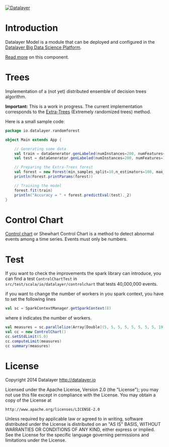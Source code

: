[![Datalayer](http://datalayer.io/ext/images/logo_horizontal_072ppi.png)](http://datalayer.io)

# Introduction

Datalayer Model is a module that can be deployed and configured in the 
<a href="http://datalayer.io/platform">Datalayer Big Data Science Platform</a>.

[Read more](src/site/markdown/index.md) on this component.

# Trees

Implementation of a (not yet) distributed ensemble of decision trees algorithm.

**Important:** This is a work in progress. The current implementation corresponds to the [Extra-Trees](http://www.montefiore.ulg.ac.be/~ernst/uploads/news/id63/extremely-randomized-trees.pdf) (Extremely randomized trees) method.

Here is a small sample code:

```scala
package io.datalayer.randomforest

object Main extends App {

    // Generating some data
    val train = dataGenerator.genLabeled(numInstances=200, numFeatures=10)
    val test = dataGenerator.genLabeled(numInstances=200, numFeatures=10)

    // Preparing the Extra-Trees forest
    val forest = new Forest(min_samples_split=10,n_estimators=100, max_features=5)
    println(Forest.printParams(forest))

    // Training the model
    forest.fit(train)
    println("Accuracy = " + forest.predictEval(test)._2)
}
```

# Control Chart

[Control chart](http://en.wikipedia.org/wiki/Control_chart) or Shewhart Control Chart is a method to detect abnormal
events among a time series. Events must only be numbers.

 # Test
 If you want to check the improvements the spark library can introduce, you can find a test `ControlChartTest` in
 `src/test/scala/io/datalayer/controlchart` that tests 40,000,000 events.

 if you want to change the number of workers in you spark context, you have to set the following lines
 
```scala
val sc = SparkContextManager.getSparkContext(8)
```
 
where `8` indicates the number of workers.

```scala
val measures = sc.parallelize(Array[Double](5, 5, 5, 5, 5, 5, 5, 5, 19))
val cc = new ControlChart()
cc.setStdLimit(5.0)
cc.computeLimit(measures)
cc summary(measures)
```

# License

Copyright 2014 Datalayer http://datalayer.io

Licensed under the Apache License, Version 2.0 (the "License");
you may not use this file except in compliance with the License.
You may obtain a copy of the License at

    http://www.apache.org/licenses/LICENSE-2.0

Unless required by applicable law or agreed to in writing, software
distributed under the License is distributed on an "AS IS" BASIS,
WITHOUT WARRANTIES OR CONDITIONS OF ANY KIND, either express or implied.
See the License for the specific language governing permissions and
limitations under the License.
